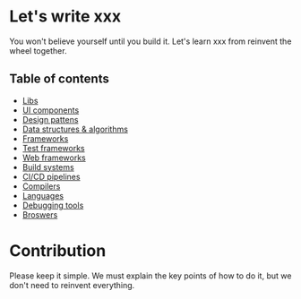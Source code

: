 # Let's write xxx
You won't believe yourself until you build it. Let's learn xxx from reinvent the wheel together.


## Table of contents
- [Libs](/libs)
- [UI components](/ui-components)
- [Design pattens](/design-pattens)
- [Data structures & algorithms](/algorithms)
- [Frameworks](/frameworks)
- [Test frameworks](/test-frameworks)
- [Web frameworks](/web-frameworks)
- [Build systems](/build-systems)
- [CI/CD pipelines](/pipelines)
- [Compilers](/compilers)
- [Languages](/languages)
- [Debugging tools](/debuggers)
- [Broswers](/broswers)


# Contribution
Please keep it simple. We must explain the key points of how to do it, but we don't need to reinvent everything.

